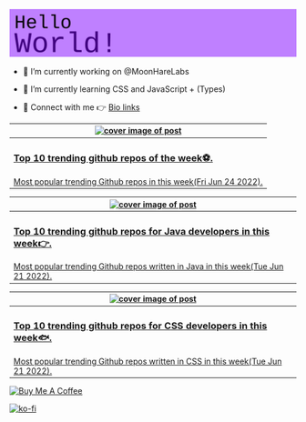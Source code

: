 [![Hello World!](https://github.com/ksenginew/ksenginew/raw/main/header.svg)](#nolink)

- 🔭 I’m currently working on @MoonHareLabs  

- 🌱 I’m currently learning CSS and JavaScript + (Types)    

- 💌 Connect with me 👉 [Bio links](https://ksengine.bio.link)

<!-- blog  posts start -->
<a href="https://dev.to/ksengine/top-10-trending-github-repos-of-the-week-1o9b">
<table>
<thead>
<tr>
<th>
<img src="https://res.cloudinary.com/practicaldev/image/fetch/s--G8yuBgFy--/c_imagga_scale,f_auto,fl_progressive,h_420,q_auto,w_1000/https://images.unsplash.com/photo-1590935216109-8d3318de2c1c%3Fcrop%3Dentropy%26cs%3Dtinysrgb%26fit%3Dmax%26fm%3Djpg%26ixid%3DMnwyODI4ODF8MHwxfHJhbmRvbXx8fHx8fHx8fDE2NTYwNzA2OTE%26ixlib%3Drb-1.2.1%26q%3D80%26w%3D1080" alt="cover image of post" width="500px" height="auto"/>
</th>
</tr>
</thead>
<tbody>
<tr>
<td>
<h3>Top 10 trending github repos of the week⚽.</h3>
Most popular trending Github repos in this week(Fri Jun 24 2022).
</td>
</tr>
</tbody>
</table>
</a>



<a href="https://dev.to/ksengine/top-10-trending-github-repos-for-java-developers-in-this-week-bcc">
<table>
<thead>
<tr>
<th>
<img src="https://res.cloudinary.com/practicaldev/image/fetch/s--SwI_Md32--/c_imagga_scale,f_auto,fl_progressive,h_420,q_auto,w_1000/https://images.unsplash.com/photo-1500989145603-8e7ef71d639e%3Fcrop%3Dentropy%26cs%3Dtinysrgb%26fit%3Dmax%26fm%3Djpg%26ixid%3DMnwyODI4ODF8MHwxfHJhbmRvbXx8fHx8fHx8fDE2NTU4MTE5NzA%26ixlib%3Drb-1.2.1%26q%3D80%26w%3D1080" alt="cover image of post" width="500px" height="auto"/>
</th>
</tr>
</thead>
<tbody>
<tr>
<td>
<h3>Top 10 trending github repos for Java developers in this week👉.</h3>
Most popular trending Github repos written in Java in this week(Tue Jun 21 2022).
</td>
</tr>
</tbody>
</table>
</a>



<a href="https://dev.to/ksengine/top-10-trending-github-repos-for-css-developers-in-this-week-21hp">
<table>
<thead>
<tr>
<th>
<img src="https://res.cloudinary.com/practicaldev/image/fetch/s--t99CHG0C--/c_imagga_scale,f_auto,fl_progressive,h_420,q_auto,w_1000/https://images.unsplash.com/photo-1559006321-0edcc6981d06%3Fcrop%3Dentropy%26cs%3Dtinysrgb%26fit%3Dmax%26fm%3Djpg%26ixid%3DMnwyODI4ODF8MHwxfHJhbmRvbXx8fHx8fHx8fDE2NTU4MTE3Mzk%26ixlib%3Drb-1.2.1%26q%3D80%26w%3D1080" alt="cover image of post" width="500px" height="auto"/>
</th>
</tr>
</thead>
<tbody>
<tr>
<td>
<h3>Top 10 trending github repos for CSS developers in this week🐟.</h3>
Most popular trending Github repos written in CSS in this week(Tue Jun 21 2022).
</td>
</tr>
</tbody>
</table>
</a>
<!-- blog  posts end -->

<a href="https://www.buymeacoffee.com/ksengine">
  <img src="https://cdn.buymeacoffee.com/buttons/v2/default-yellow.png" alt="Buy Me A Coffee" width="200px" height="auto"/>
</a>

[![ko-fi](https://ko-fi.com/img/githubbutton_sm.svg)](https://ko-fi.com/D1D473BME)
